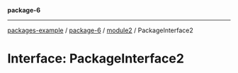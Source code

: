 **package-6**

***

[packages-example](../../../README.md) / [package-6](../../../package-6.md) / [module2](../README.md) / PackageInterface2

# Interface: PackageInterface2
